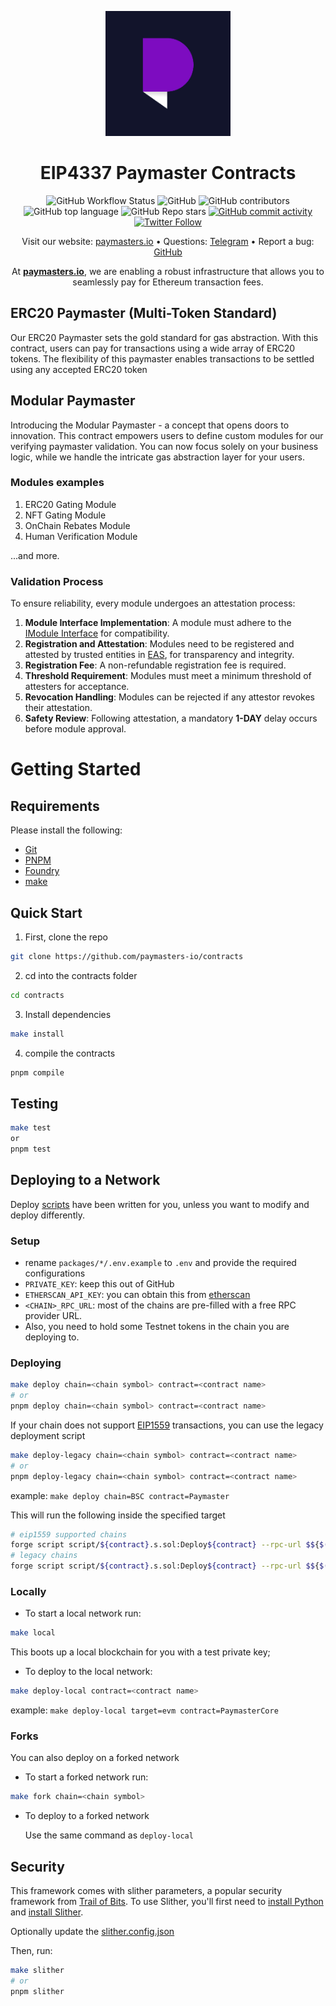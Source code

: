 <p align="center">
    <img src="./img/logo_normal.jpg" height="200">
</p>
<div align="center">
  <h1 align="center">
  EIP4337 Paymaster Contracts
  </h1>
</div>

<div align="center">

![GitHub Workflow Status](https://img.shields.io/github/actions/workflow/status/paymasters-io/contracts/test.yml)
![GitHub](https://img.shields.io/github/license/paymasters-io/contracts?logo=github)
![GitHub contributors](https://img.shields.io/github/contributors/paymasters-io/contracts?logo=github)
![GitHub top language](https://img.shields.io/github/languages/top/paymasters-io/contracts)
![GitHub Repo stars](https://img.shields.io/github/stars/paymasters-io/contracts?style=social)
[![GitHub commit activity](https://img.shields.io/github/commit-activity/y/paymasters-io/contracts?logo=github)](https://github.com/paymasters-io/contracts/commits/master)
[![Twitter Follow](https://img.shields.io/twitter/follow/paymasters_io?style=social)](https://twitter.com/paymasters_io)

Visit our website: [paymasters.io](https://paymasters.io) • Questions: [Telegram](https://t.me/paymasters_io) • Report a bug: [GitHub](https://github.com/paymasters-io/contracts/issues/new?assignees=&labels=bug&template=01_BUG_REPORT.md&title=bug%3A+)

At **[paymasters.io](https://paymasters.io)**, we are enabling a robust infrastructure that allows you to seamlessly pay for Ethereum transaction fees.
</div>

## ERC20 Paymaster (Multi-Token Standard)

Our ERC20 Paymaster sets the gold standard for gas abstraction. With this contract, users can pay for transactions using a wide array of ERC20 tokens. The flexibility of this paymaster enables transactions to be settled using any accepted ERC20 token

## Modular Paymaster

Introducing the Modular Paymaster - a concept that opens doors to innovation. This contract empowers users to define custom modules for our verifying paymaster validation. You can now focus solely on your business logic, while we handle the intricate gas abstraction layer for your users.

### Modules examples

1. ERC20 Gating Module
2. NFT Gating Module
3. OnChain Rebates Module
4. Human Verification Module

...and more.

### Validation Process

To ensure reliability, every module undergoes an attestation process:

1. **Module Interface Implementation**: A module must adhere to the [IModule Interface](./src/interfaces/IModule.sol) for compatibility.
2. **Registration and Attestation**: Modules need to be registered and attested by trusted entities in [EAS](https://easscan.org/), for transparency and integrity.
3. **Registration Fee**: A non-refundable registration fee is required.
4. **Threshold Requirement**: Modules must meet a minimum threshold of attesters for acceptance.
5. **Revocation Handling**: Modules can be rejected if any attestor revokes their attestation.
6. **Safety Review**: Following attestation, a mandatory **1-DAY** delay occurs before module approval.

# Getting Started

## Requirements

Please install the following:

- [Git](https://git-scm.com/book/en/v2/Getting-Started-Installing-Git)  
- [PNPM](https://pnpm.io/installation)
- [Foundry](https://github.com/gakonst/foundry)
- [make](https://askubuntu.com/questions/161104/how-do-i-install-make)

## Quick Start

1. First, clone the repo

  ```sh
  git clone https://github.com/paymasters-io/contracts
  ```

2. cd into the contracts folder

  ```sh
  cd contracts
  ```

3. Install dependencies

  ```sh
  make install 
  ```

4. compile the contracts

  ```sh
  pnpm compile
  ```

## Testing

```sh
make test
or 
pnpm test
```

## Deploying to a Network

Deploy [scripts](https://book.getfoundry.sh/tutorials/solidity-scripting.html) have been written for you, unless you want to modify and deploy differently.

### Setup

- rename `packages/*/.env.example` to `.env` and provide the required configurations
- `PRIVATE_KEY`: keep this out of GitHub
- `ETHERSCAN_API_KEY`: you can obtain this from [etherscan](https://etherscan.io)
- `<CHAIN>_RPC_URL`: most of the chains are pre-filled with a free RPC provider URL.
- Also, you need to hold some Testnet tokens in the chain you are deploying to.

### Deploying

```sh
make deploy chain=<chain symbol> contract=<contract name>
# or 
pnpm deploy chain=<chain symbol> contract=<contract name>
```

If your chain does not support [EIP1559](https://eips.ethereum.org/EIPS/eip-1559) transactions, you can use the legacy deployment script

```sh
make deploy-legacy chain=<chain symbol> contract=<contract name>
# or
pnpm deploy-legacy chain=<chain symbol> contract=<contract name>
```

example: `make deploy chain=BSC contract=Paymaster`

This will run the following inside the specified target

```sh
# eip1559 supported chains
forge script script/${contract}.s.sol:Deploy${contract} --rpc-url $${$(CHAIN)_RPC_URL}  --private-key ${PRIVATE_KEY} --broadcast --verify --etherscan-api-key ${ETHERSCAN_API_KEY}  -vv
# legacy chains
forge script script/${contract}.s.sol:Deploy${contract} --rpc-url $${$(CHAIN)_RPC_URL}  --private-key ${PRIVATE_KEY} --broadcast --legacy  -vv
```

### Locally

- To start a local network run:

```sh
make local
```

This boots up a local blockchain for you with a test private key;

- To deploy to the local network:

```sh
make deploy-local contract=<contract name>
```

example: `make deploy-local target=evm contract=PaymasterCore`

### Forks

You can also deploy on a forked network

- To start a forked network run:

```sh
make fork chain=<chain symbol>
```

- To deploy to a forked network
  
  Use the same command as `deploy-local`

## Security

This framework comes with slither parameters, a popular security framework from [Trail of Bits](https://www.trailofbits.com/). To use Slither, you'll first need to [install Python](https://www.python.org/downloads/) and [install Slither](https://github.com/crytic/slither#how-to-install).

Optionally update the [slither.config.json](./packages/evm/slither.config.json)

Then, run:

```sh
make slither
# or
pnpm slither
```
